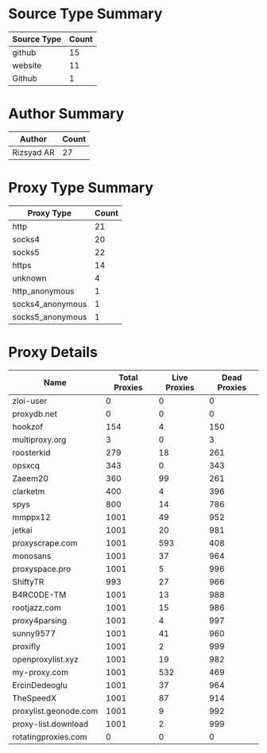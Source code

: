 # Source Type Summary

| Source Type | Count |
|-------------|-------|
| github | 15 |
| website | 11 |
| Github | 1 |


# Author Summary

| Author | Count |
|--------|-------|
| Rizsyad AR | 27 |


# Proxy Type Summary

| Proxy Type | Count |
|------------|-------|
| http | 21 |
| socks4 | 20 |
| socks5 | 22 |
| https | 14 |
| unknown | 4 |
| http_anonymous | 1 |
| socks4_anonymous | 1 |
| socks5_anonymous | 1 |


# Proxy Details

| Name | Total Proxies | Live Proxies | Dead Proxies |
|------|---------------|--------------|---------------|
| zloi-user | 0 | 0 | 0 |
| proxydb.net | 0 | 0 | 0 |
| hookzof | 154 | 4 | 150 |
| multiproxy.org | 3 | 0 | 3 |
| roosterkid | 279 | 18 | 261 |
| opsxcq | 343 | 0 | 343 |
| Zaeem20 | 360 | 99 | 261 |
| clarketm | 400 | 4 | 396 |
| spys | 800 | 14 | 786 |
| mmppx12 | 1001 | 49 | 952 |
| jetkai | 1001 | 20 | 981 |
| proxyscrape.com | 1001 | 593 | 408 |
| monosans | 1001 | 37 | 964 |
| proxyspace.pro | 1001 | 5 | 996 |
| ShiftyTR | 993 | 27 | 966 |
| B4RC0DE-TM | 1001 | 13 | 988 |
| rootjazz.com | 1001 | 15 | 986 |
| proxy4parsing | 1001 | 4 | 997 |
| sunny9577 | 1001 | 41 | 960 |
| proxifly | 1001 | 2 | 999 |
| openproxylist.xyz | 1001 | 19 | 982 |
| my-proxy.com | 1001 | 532 | 469 |
| ErcinDedeoglu | 1001 | 37 | 964 |
| TheSpeedX | 1001 | 87 | 914 |
| proxylist.geonode.com | 1001 | 9 | 992 |
| proxy-list.download | 1001 | 2 | 999 |
| rotatingproxies.com | 0 | 0 | 0 |
